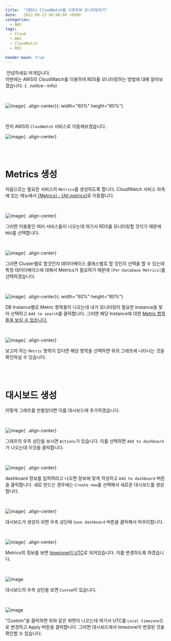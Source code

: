 ```yaml
---
title:  "[RDS] CloudWatch를 이용하여 모니터링하기"
date:   2022-08-23 00:00:00 +0900
categories:
  - AWS
tags:
  - Cloud
  - AWS
  - CloudWatch
  - RDS

header-mask: true
---
```




&nbsp;안녕하세요 마개입니다.  
이번에는 AWS의 CloudWatch를 이용하여 RDS를 모니터링하는 방법에 대해 알아보겠습니다.
{: .notice--info}

<br>

![image](https://user-images.githubusercontent.com/78892113/185961381-e4b854a0-a931-4488-8f13-c4c09cee774e.png){: .align-center}{: width="60%" height="60%"} 

<br>

먼저 AWS의 `CloudWatch` 서비스로 이동해보겠습니다.

![image](https://user-images.githubusercontent.com/78892113/185961693-0a09a225-e566-4791-8379-a01430668579.png){: .align-center}

<br><br>

# Metrics 생성

처음으로는 필요한 서비스의 `Metrics`를 생성하도록 합니다. CloudWatch 서비스 좌측에 있는 메뉴에서 <u>[Metrics] - [All metrics]</u>로 이동합니다.

<br>

![image](https://user-images.githubusercontent.com/78892113/185962397-8daa791a-ca58-4bbf-9737-4b16a76f540f.png){: .align-center}

그러면 이용중인 여러 서비스들이 나오는데 여기서 RDS를 모니터링할 것이기 때문에 `RDS`를 선택합니다.

<br>

![image](https://user-images.githubusercontent.com/78892113/185962528-2b61853b-faad-4b84-915b-a3218c8da558.png){: .align-center}

​그러면 Cluster별로 할것인지 데이터베이스 클래스별로 할 것인지 선택을 할 수 있는데 특정 데이터베이스에 대해서 Metrics가 필요하기 때문에 `[Per-Database Metrics]`를 선택하겠습니다.

<br>

​![image](https://user-images.githubusercontent.com/78892113/185962654-6b892fd3-6266-438f-acf1-a4bfe9d19ee5.png){: .align-center}{: width="60%" height="80%"} 

DB Instance별로 Metric 항목들이 나오는데 내가 모니터링이 필요한 Instance을 찾아 선택하고 `Add to search`를 클릭합니다. 그러면 해당 Instance에 대한 <u>Metric 항목들을 보실 수 있습니다.</u>

<br>

![image](https://user-images.githubusercontent.com/78892113/185962778-0b789bed-789d-48a5-bb7f-0ab2f27d0f17.png){: .align-center}

보고자 하는 `Metric` 항목이 있다면 해당 항목을 선택하면 위의 그래프에 나타나는 것을 확인하실 수 있습니다.

<br><br>

# 대시보드 생성

이렇게 그래프를 만들었다면 이를 대시보드에 추가하겠습니다.

<br>

![image](https://user-images.githubusercontent.com/78892113/185962910-7a292dd6-d348-4d0e-9d2b-e02b4ba68491.png){: .align-center}

그래프의 우측 상단을 보시면 `Actions`가 있습니다. 이를 선택하면 `Add to dashboard`가 나오는데 이것을 클릭합니다.

<br>

​![image](https://user-images.githubusercontent.com/78892113/185962978-e952230f-9777-4e3f-b6c9-a58747cbeb40.png){: .align-center}

dashboard 정보를 입력하라고 나오면 정보에 맞게 작성하고 `Add to dashboard` 버튼을 클릭합니다. 새로 만드는 경우에는 `Create new`를 선택해서 새로운 대시보드를 생성합니다.

<br>

![image](https://user-images.githubusercontent.com/78892113/185963062-68bef70d-3a3d-43ec-b47c-31d20c5a710c.png){: .align-center}

대시보드가 생성이 되면 우측 상단에 `Save dashboard` 버튼을 클릭해서 마무리합니다.

<br>

​![image](https://user-images.githubusercontent.com/78892113/185963157-530df5c4-4957-42c6-980f-9b8a2bccef29.png){: .align-center}

Metrics의 정보를 보면 <u>timezone이 UTC</u>로 되어있습니다. 이를 변경하도록 하겠습니다. 

<br>

![image](https://user-images.githubusercontent.com/78892113/186455030-12bd5b8d-a7e4-4cd4-b217-ab8a2ed2c2e9.png)

대시보드의 우측 상단을 보면 `Custom`이 있습니다.

<br>

![image](https://user-images.githubusercontent.com/78892113/186455139-3e46f593-c469-42d4-8077-799ae9c13243.png)

"Custom"을 클릭하면 위와 같은 화면이 나오는데 여기서 UTC를 `Local timezone`으로 변경하고 Apply 버튼을 클릭합니다. 그러면 대시보드에서 timezone이 변경된 것을 확인할 수 있습니다.